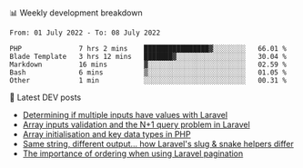 📊 Weekly development breakdown
<!--START_SECTION:waka-->

```text
From: 01 July 2022 - To: 08 July 2022

PHP              7 hrs 2 mins    ████████████████▓░░░░░░░░   66.01 %
Blade Template   3 hrs 12 mins   ███████▓░░░░░░░░░░░░░░░░░   30.04 %
Markdown         16 mins         ▓░░░░░░░░░░░░░░░░░░░░░░░░   02.59 %
Bash             6 mins          ▒░░░░░░░░░░░░░░░░░░░░░░░░   01.05 %
Other            1 min           ░░░░░░░░░░░░░░░░░░░░░░░░░   00.31 %
```

<!--END_SECTION:waka-->

📕 Latest DEV posts
<!-- BLOG-POST-LIST:START -->
- [Determining if multiple inputs have values with Laravel](https://dev.to/michaelvickersuk/determining-if-multiple-inputs-have-values-with-laravel-km6)
- [Array inputs validation and the N+1 query problem in Laravel](https://dev.to/michaelvickersuk/array-inputs-validation-and-the-n1-query-problem-in-laravel-2agb)
- [Array initialisation and key data types in PHP](https://dev.to/michaelvickersuk/array-initialisation-and-key-data-types-in-php-1e5b)
- [Same string, different output... how Laravel&#39;s slug &amp; snake helpers differ](https://dev.to/michaelvickersuk/same-string-different-output-how-laravels-slug-snake-helpers-differ-1ccj)
- [The importance of ordering when using Laravel pagination](https://dev.to/michaelvickersuk/the-importance-of-ordering-when-using-laravel-pagination-1e37)
<!-- BLOG-POST-LIST:END -->
